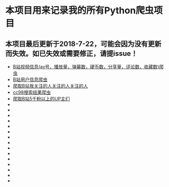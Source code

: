 # 本项目用来记录我的所有Python爬虫项目
## 本项目最后更新于2018-7-22，可能会因为没有更新而失效。如已失效或需要修正，请提issue！

*   [B站视频信息(av号，播放量，弹幕数，硬币数，分享量，评论数，收藏数)爬虫](https://github.com/zhang0peter/bilibili-video-information-spider)
*   [B站用户信息爬虫](https://github.com/zhang0peter/bilibili-user-information-spider)
*   [爬取B站我关注的人关注的人关注的人](https://github.com/zhang0peter/bilibili-following-spider)
*   [cc98搜索结果爬虫](https://github.com/zhang0peter/cc98-spider)
*   [爬取B站5千粉以上的UP主们](https://github.com/zhang0peter/bilibili-5000-ups)
*   []()
*   []()
*   []()
*   []()
*   []()
*   []()
*   []()
*   []()
*   []()
*   []()
*   []()
*   []()
*   []()
*   []()
*   []()